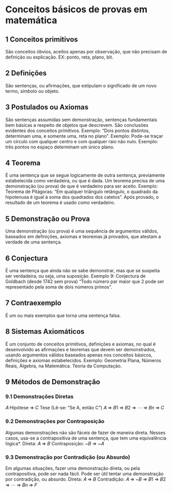 # Conceitos básicos de provas em matemática

## 1 Conceitos primitivos

São conceitos óbvios, aceitos apenas por observação, que não precisam de definição ou explicação.
EX: ponto, reta, plano, bit.

## 2 Definições

São sentenças, ou afirmações, que estipulam o significado de um novo termo, símbolo ou objeto.

## 3 Postulados ou Axiomas

São sentenças assumidas sem demonstração,
sentenças fundamentais bem básicas a respeito de
objetos que descrevem. São conclusões evidentes
dos conceitos primitivos.
Exemplo: “Dois pontos distintos, determinam uma,
e somente uma, reta no plano”.
Exemplo: Pode-se traçar um círculo com qualquer
centro e com qualquer raio não nulo.
Exemplo: três pontos no espaço determinam um
único plano.

## 4 Teorema

É uma sentença que se segue logicamente de
outra sentença, previamente estabelecida como
verdadeira, ou que é dada. Um teorema precisa
de uma demonstração (ou prova) de que é
verdadeiro para ser aceito.
Exemplo: Teorema de Pitágoras: “Em qualquer
triângulo retângulo, o quadrado da hipotenusa é
igual à soma dos quadrados dos catetos”.
Após provado, o resultado de um teorema é usado
como verdadeiro.

## 5 Demonstração ou Prova

Uma demonstração (ou prova) é uma
sequência de argumentos válidos,
baseados em definições, axiomas e
teoremas já provados, que atestam a
verdade de uma sentença.

## 6 Conjectura

É uma sentença que ainda não se sabe
demonstrar, mas que se suspeita ser verdadeira,
ou seja, uma suposição.
Exemplo 9: Conjectura de Goldbach (desde 1742
sem prova)
“Todo número par maior que 2 pode ser
representado pela soma de dois números
primos”.

## 7 Contraexemplo

É um ou mais exemplos que torna uma
sentença falsa.

## 8 Sistemas Axiomáticos

É um conjunto de conceitos primitivos, definições e
axiomas, no qual é desenvolvido as afirmações e
teoremas que devem ser demonstrados, usando
argumentos válidos baseados apenas nos conceitos
básicos, definições e axiomas estabelecidos.
Exemplo: Geometria Plana, Números Reais,
Álgebra, na Matemática.
Teoria da Computação.

## 9 Métodos de Demonstração

### 9.1 Demonstrações Diretas

𝐴 Hipótese ⇒ 𝐶 Tese
(Lê-se: “Se A, então C”)
𝐴 ⇒ 𝐵1 ⇒ 𝐵2 ⇒ ⋯ ⇒ 𝐵𝑛 ⇒ 𝐶

### 9.2 Demonstrações por Contraposição

Algumas demonstrações não são fáceis de
fazer de maneira direta. Nesses casos, usa-se
a contrapositiva de uma sentença, que tem
uma equivalência lógica\*.
Direta: 𝐴 ⇒ 𝐵
Contraposição: ~𝐵 ⇒ ~𝐴

### 9.3 Demonstração por Contradição (ou Absurdo)

Em algumas situações, fazer uma
demonstração direta, ou pela
contrapositiva, pode ser nada fácil.
Pode ser útil tentar uma demonstração
por contradição, ou absurdo.
Direta: 𝐴 ⇒ 𝐵
Contradição: 𝐴 ⇒ ~𝐵 ⇒ 𝐵1 ⇒ 𝐵2 ⇒ ⋯ ⇒
𝐵𝑛 ⇒ 𝐹
